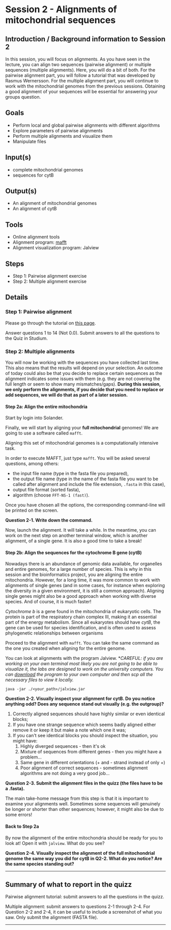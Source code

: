 # Session 2 - Alignments of mitochondrial sequences

## Introduction / Background information to Session 2

In this session, you will focus on alignments. As you have seen in the lecture, you can align two sequences (pairwise alignment) or multiple sequences (multiple alignments). Here, you will do a bit of both. For the pairwise alignment part, you will follow a tutorial that was developed by Rasmus Wernersson. For the multiple alignment part, you will continue to work with the mitochondrial genomes from the previous sessions. Obtaining a good alignment of your sequences will be essential for answering your groups question.

## Goals

  + Perform local and global pairwise alignments with different algorithms
  + Explore parameters of pairwise alignments
  + Perform multiple alignments and visualize them
  + Manipulate files

## Input(s)

  + complete mitochondrial genomes
  + sequences for cytB

## Output(s)

  + An alignment of mitochondrial genomes
  + An alignment of cytB

## Tools

  + Online alignment tools
  + Alignment program: [mafft](https://mafft.cbrc.jp/alignment/software/)
  + Alignment visualization program: Jalview

## Steps

  + Step 1: Pairwise alignment exercise
  + Step 2: Multiple alignment exercise

## Details

### Step 1: Pairwise alignment

Please go through the tutorial on [this page](https://teaching.healthtech.dtu.dk/22111/index.php/ExPairwiseAlignment).

Answer questions 1 to 14 (Not 0.0). Submit answers to all the questions to the Quiz in Studium.

### Step 2: Multiple alignments

You will now be working with the sequences you have collected last time. This also means that the results will depend on your selection. An outcome of today could also be that you decide to replace certain sequences as the alignment indicates some issues with them (e.g. they are not covering the full length or seem to show many mismatches/gaps). **During this session, we only perform the alignments, if you decide that you need to replace or add sequences, we will do that as part of a later session.**

#### Step 2a: Align the entire mitochondria

Start by login into Solander.

Finally, we will start by aligning your **full mitochondrial** genomes! We are going to use a software called `mafft`. 

Aligning this set of mitochondrial genomes is a computationally intensive task. 

In order to execute MAFFT, just type `mafft`. 
You will be asked several questions, among others: 
- the input file name (type in the fasta file you prepared),
- the output file name (type in the name of the fasta file you want to be called after alignment and include the file extension, `.fasta` in this case),
- output file format (sorted fasta),
- algorithm (choose `FFT-NS-1 (fast)`).

Once you have chosen all the options, the corresponding command-line will be printed on the screen.

**Question 2-1. Write down the command.**

Now, launch the alignment. It will take a while. In the meantime, you can work on the next step on another terminal window, which is another alignment, of a single gene. It is also a good time to take a break!

#### Step 2b: Align the sequences for the cytochrome B gene (cytB)

Nowadays there is an abundance of genomic data available, for organelles and entire genomes, for a large number of species. This is why in this session and the bioinformatics project, you are aligning the entire mitochondria. However, for a long time, it was more common to work with alignments of single genes (and in some cases, for instance when exploring the diversity in a given environment, it is still a common approach). Aligning single genes might also be a good approach when working with diverse species. And of course, it is much faster!

*Cytochrome b* is a gene found in the mitochondria of eukaryotic cells. The protein is part of the respiratory chain complex III, making it an essential part of the energy metabolism. Since all eukaryotes should have *cytB*, the gene can be used for species identification, and is often used to assess phylogenetic relationships between organisms

Proceed to the alignment with `mafft`. You can take the same command as the one you created when aligning for the entire genome.

You can look at alignments with the program Jalview.
**CAREFUL: if you are working on your own terminal most likely you are not going to be able to visualize it, the labs are designed to work on the university computers. You can [download](https://www.jalview.org/) the program to your own computer and then scp all the necessary files to view it locally.*

`java -jar ./<your_path>/jalview.jar`

**Question 2-2. Visually inspect your alignment for cytB. Do you notice anything odd? Does any sequence stand out visually (e.g. the outgroup)?**

  1. Correctly aligned sequences should have highly similar or even identical blocks;
  2. If you have one strange sequence which seems badly aligned either remove it or keep it but make a note which one it was;
  3. If you can't see identical blocks you should inspect the situation, you might have:
     1. Highly diverged sequences - then it's ok
     2. Mixture of sequences from different genes - then you might have a problem...
     3. Same gene in different orientations (+ and - strand instead of only +)
     4. Poor alignment of correct sequences - sometimes alignment algorithms are not doing a very good job...

**Question 2-3. Submit the alignment files in the quizz (the files have to be a .fasta).**

The main take-home message from this step is that it is important to examine your alignments well. Sometimes some sequences will genuinely be longer or shorter than other sequences; however, it might also be due to some errors!

#### Back to Step 2a

By now the alignment of the entire mitochondria should be ready for you to look at! Open it with `jalview`. What do you see?

**Question 2-4. Visually inspect the alignment of the full mitochondrial genome the same way you did for cytB in Q2-2. What do you notice? Are the same species standing out?**

---
## Summary of what to report in the quizz

Pairwise alignment tutorial: submit answers to all the questions in the quizz.

Multiple alignment: submit answers to questions 2-1 through 2-4. For Question 2-2 and 2-4, it can be useful to include a screenshot of what you saw. Only submit the alignment (FASTA file).


---
